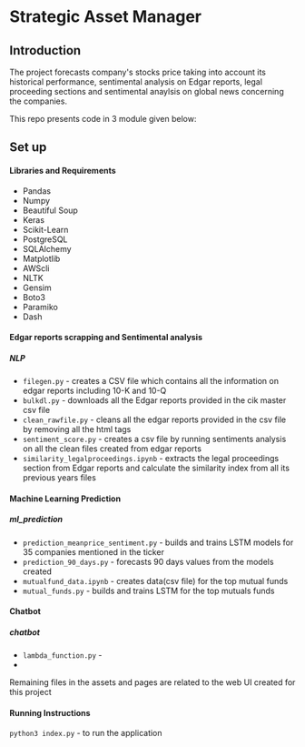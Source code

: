 # Strategic Asset Manager

## Introduction
The project forecasts company's stocks price taking into account its historical performance, sentimental analysis on Edgar reports, legal proceeding sections and sentimental anaylsis on global news concerning the companies.

This repo presents code in 3 module given below:

## Set up
#### Libraries and Requirements

* Pandas
* Numpy
* Beautiful Soup
* Keras
* Scikit-Learn
* PostgreSQL
* SQLAlchemy
* Matplotlib
* AWScli
* NLTK
* Gensim
* Boto3
* Paramiko
* Dash

#### Edgar reports scrapping and Sentimental analysis
##### NLP

 * `filegen.py` - creates a CSV file which contains all the information on edgar reports including 10-K and 10-Q
 * `bulkdl.py` - downloads all the Edgar reports provided in the cik master csv file
 * `clean_rawfile.py` - cleans all the edgar reports provided in the csv file by removing all the html tags
 * `sentiment_score.py` - creates a csv file by running sentiments analysis on all the clean files created from edgar reports
 * `similarity_legalproceedings.ipynb` - extracts the legal proceedings section from Edgar reports and calculate the similarity index from all its previous years files


#### Machine Learning Prediction
##### ml_prediction
 
 * `prediction_meanprice_sentiment.py` - builds and trains LSTM models for 35 companies mentioned in the ticker
 * `prediction_90_days.py` -  forecasts 90 days values from the models created
 * `mutualfund_data.ipynb` - creates data(csv file) for the top mutual funds
 * `mutual_funds.py` - builds and trains LSTM for the top mutuals funds

#### Chatbot
##### chatbot

* `lambda_function.py` - 
* 

Remaining files in the assets and pages are related to the web UI created for this project

#### Running Instructions

`python3 index.py` - to run the application 

